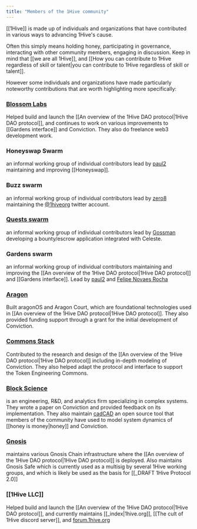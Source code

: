 ```yaml
---
title: "Members of the 1Hive community"
---
```


[[1Hive]] is made up of individuals and organizations that have contributed in various ways to advancing 1Hive's cause. 

Often this simply means holding honey, participating in governance, interacting with other community members, engaging in discussion. Keep in mind that [[we are all 1Hive]], and [[How you can contribute to 1Hive regardless of skill or talent|you can contribute to 1Hive regardless of skill or talent]].

However some individuals and organizations have made particularly noteworthy contributions that are worth highlighting more specifically: 

### [Blossom Labs](https://www.blossom.software/)
Helped build and launch the [[An overview of the 1Hive DAO protocol|1Hive DAO protocol]], and continues to work on various improvements to [[Gardens interface]] and Conviction. They also do freelance web3 development work. 

### Honeyswap Swarm
an informal working group of individual contributors lead by [paul2](https://forum.1hive.org/t/fluid-proposal-paul2-active-contributor/5525) maintaining and improving [[Honeyswap]]. 

### Buzz swarm
an informal working group of individual contributors lead by [zero8](https://forum.1hive.org/t/fluid-proposal-for-zer8-active-contributor/5529) maintaining the [@1hiveorg](https://twitter.com/1HiveOrg) twitter account. 

### [Quests swarm](https://forum.1hive.org/t/fluid-proposal-quests-swarm/5400/2)
an informal working group of individual contributors lead by [Gossman](https://forum.1hive.org/u/gossman123/summary) developing a bounty/escrow application integrated with Celeste. 

### Gardens swarm
an informal working group of individual contributors maintaining and improving the [[An overview of the 1Hive DAO protocol|1Hive DAO protocol]] and [[Gardens interface]]. Lead by [paul2](https://forum.1hive.org/t/fluid-proposal-paul2-active-contributor/5525) and [Felipe Novaes Rocha](https://forum.1hive.org/t/fluid-proposal-felipe-novaes-rocha-active-contributor/5415/3)

### [Aragon](https://aragon.org)
Built aragonOS and Aragon Court, which are foundational technologies used in [[An overview of the 1Hive DAO protocol|1Hive DAO protocol]]. They also provided funding support through a grant for the initial development of Conviction. 

### [Commons Stack](https://www.commonsstack.org/)
Contributed to the research and design of the [[An overview of the 1Hive DAO protocol|1Hive DAO protocol]] including in-depth modeling of Conviction. They also helped adapt the protocol and interface to support the Token Engineering Commons.

### [Block Science](https://www.block.science/)
is an engineering, R&D, and analytics firm specializing in complex systems. They wrote a paper on Conviction and provided feedback on its implementation. They also maintain [cadCAD](https://cadcad.org/) an open source tool that  members of the community have used to model system dynamics of [[honey is money|honey]] and Conviction. 

### [Gnosis](https://gnosis.io) 
maintains various Gnosis Chain infrastructure where the [[An overview of the 1Hive DAO protocol|1Hive DAO protocol]] is deployed. Also maintains Gnosis Safe which is currently used as a multisig by several 1Hive working groups, and which is likely be used as the basis for [[_DRAFT 1Hive Protocol 2.0]]

### [[1Hive LLC]] 
Helped build and launch the [[An overview of the 1Hive DAO protocol|1Hive DAO protocol]], and currently maintains [[_index|1hive.org]], [[The cult of 1Hive discord server]], and [forum.1hive.org](https://forum.1hive.org)
